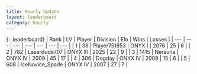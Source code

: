 ```yaml
---
title: Hourly Update
layout: leaderboard
category: hourly
---
```


{: .leaderboard}
| Rank | LV | Player | Division | Elo | Wins | Losses |
| --- | --- | --- | --- | --- | --- | --- |
| <span data-change="0">1</span> | 38 | <span title="ID: 751853">Player751853</span> | ONYX I | <span data-change="16">2076</span> | <span data-change="1">25</span> | <span data-change="0">6</span> |
| <span data-change="0">2</span> | 782 | <span title="ID: 372321">Laserdude707</span> | ONYX III | <span data-change="0">2025</span> | <span data-change="0">22</span> | <span data-change="0">9</span> |
| <span data-change="1">3</span> | 1415 | <span title="ID: 359097">Nersuna</span> | ONYX IV | <span data-change="0">2009</span> | <span data-change="0">45</span> | <span data-change="0">17</span> |
| <span data-change="-1">4</span> | 306 | <span title="ID: 649259">Dogday</span> | ONYX IV | <span data-change="-10">2008</span> | <span data-change="2">15</span> | <span data-change="2">6</span> |
| <span data-change="0">5</span> | 608 | <span title="ID: 597289">IceNovice_Spade</span> | ONYX IV | <span data-change="4">2007</span> | <span data-change="3">27</span> | <span data-change="2">7</span> |